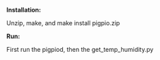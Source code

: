 **Installation:**

Unzip, make, and make install pigpio.zip

**Run:**

First run the pigpiod, then the get_temp_humidity.py
